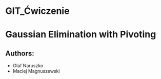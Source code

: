 # GIT_Ćwiczenie

# Gaussian Elimination with Pivoting

## Authors:
- Olaf Naruszko
- Maciej Magnuszewski
